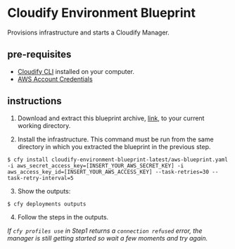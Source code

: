 
# Cloudify Environment Blueprint

Provisions infrastructure and starts a Cloudify Manager.


## pre-requisites

- [Cloudify CLI](http://docs.getcloudify.org/4.0.0/installation/from-packages/) installed on your computer.
- [AWS Account Credentials](http://docs.aws.amazon.com/general/latest/gr/aws-sec-cred-types.html)


## instructions

1. Download and extract this blueprint archive, [link](https://github.com/cloudify-examples/cloudify-environment-blueprint/archive/latest.zip), to your current working directory.


2. Install the infrastructure. This command must be run from the same directory in which you extracted the blueprint in the previous step.

```shell
$ cfy install cloudify-environment-blueprint-latest/aws-blueprint.yaml -i aws_secret_access_key=[INSERT_YOUR_AWS_SECRET_KEY] -i aws_access_key_id=[INSERT_YOUR_AWS_ACCESS_KEY] --task-retries=30 --task-retry-interval=5
```


3. Show the outputs:

```shell
$ cfy deployments outputs
```


4. Follow the steps in the outputs.

_If ```cfy profiles use``` in Step1 returns a ```connection refused``` error, the manager is still getting started so wait a few moments and try again._
